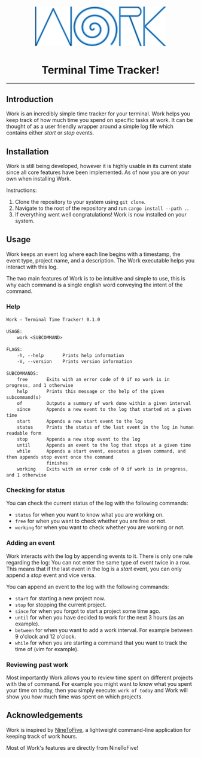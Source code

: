 <h1 align="center">
  <br>
  <a href="https://github.com/nielsing/work"><img src="https://raw.githubusercontent.com/nielsing/work/master/media/work.png" alt="work" width="350px"></a>
  <br>
</h1>

<h1 align="center">Terminal Time Tracker!</h1>

------

## Introduction
Work is an incredibly simple time tracker for your terminal. Work helps you keep track of how much 
time you spend on specific tasks at work. It can be thought of as a user friendly wrapper around a
simple log file which contains either _start_ or _stop_ events.

## Installation
Work is still being developed, however it is highly usable in its current state since all core 
features have been implemented. As of now you are on your own when installing Work.

Instructions:
1. Clone the repository to your system using `git clone`.
2. Navigate to the root of the repository and run `cargo install --path .`.
3. If everything went well congratulations! Work is now installed on your system.

## Usage
Work keeps an event log where each line begins with a timestamp, the event type, project name, and 
a description. The Work executable helps you interact with this log.

The two main features of Work is to be intuitive and simple to use, this is why each command is a 
single english word conveying the intent of the command.

### Help
```
Work - Terminal Time Tracker! 0.1.0

USAGE:
    work <SUBCOMMAND>

FLAGS:
    -h, --help       Prints help information
    -V, --version    Prints version information

SUBCOMMANDS:
    free       Exits with an error code of 0 if no work is in progress, and 1 otherwise
    help       Prints this message or the help of the given subcommand(s)
    of         Outputs a summary of work done within a given interval
    since      Appends a new event to the log that started at a given time
    start      Appends a new start event to the log
    status     Prints the status of the last event in the log in human readable form
    stop       Appends a new stop event to the log
    until      Appends an event to the log that stops at a given time
    while      Appends a start event, executes a given command, and then appends stop event once the command
               finishes
    working    Exits with an error code of 0 if work is in progress, and 1 otherwise
```

### Checking for status
You can check the current status of the log with the following commands:
* `status` for when you want to know what you are working on.
* `free` for when you want to check whether you are free or not.
* `working` for when you want to check whether you are working or not.

### Adding an event
Work interacts with the log by appending events to it. There is only one rule regarding the log: 
You can not enter the same type of event twice in a row. This means that if the last event in the
log is a _start_ event, you can only append a _stop_ event and vice versa.

You can append an event to the log with the following commands:
* `start` for starting a new project now.
* `stop` for stopping the current project.
* `since` for when you forgot to start a project some time ago.
* `until` for when you have decided to work for the next 3 hours (as an example).
* `between` for when you want to add a work interval. For example between 9 o'clock and 12 o'clock.
* `while` for when you are starting a command that you want to track the time of (vim for example). 

### Reviewing past work
Most importantly Work allows you to review time spent on different projects with the `of` command.
For example you might want to know what you spent your time on today, then you simply execute: 
`work of today` and Work will show you how much time was spent on which projects.

## Acknowledgements
Work is inspired by [NineToFive](https://github.com/SuprDewd/NineToFive/), a lightweight command-line
application for keeping track of work hours.

Most of Work's features are directly from NineToFive!
